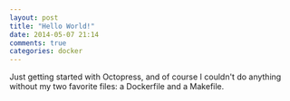 ```yaml
---
layout: post
title: "Hello World!"
date: 2014-05-07 21:14
comments: true
categories: docker
---
```


Just getting started with Octopress, and of course I couldn't do anything
without my two favorite files: a Dockerfile and a Makefile.
